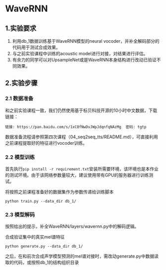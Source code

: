 # WaveRNN
## 1.实验要求
1. 利用db_1数据训练基于WaveRNN模型的neural vocoder，并补全解码部分的代码用于测试合成效果。
2. 与之前实验课程中训练的acoustic model进行对接，对结果进行评估。
3. 有余力的同学可以对UpsampleNet或是WaveRNN本身结构进行改动已验证不同效果。

## 2.实验步骤
### 2.1 数据准备
和之前实验课程一致，我们仍然使用基于标贝科技开源的10小时中文数据，下载链接：

```
链接: https://pan.baidu.com/s/1xC0fNwDvJWpJdqnfqNAzMg  密码: tgtp
```

数据准备流程请参照第四次课程（04_seq2seq_tts/README.md），可直接利用之前课程提取好的特征进行vocoder训练。

### 2.2 模型训练
首先执行```pip install -r requirement.txt```安装所需要环境，该环境也是本作业的测试环境。由于该网络参数量较大，建议使用带有GPU的服务器进行训练测试。

将按照之前课程准备好的数据集作为参数传递给训练脚本
```
python train.py --data_dir db_1/
```

### 2.3 模型解码
按照给出的提示，补全WaveRNN/layers/wavernn.py中的解码逻辑。

合成验证集中的真实mel谱特征
```
python generate.py --data_dir db_1/
```

之后，在和前次合成声学模型预测的mel谱对接时，需改动generate.py中数据读取的代码，或按照db_1的结构组织目录
